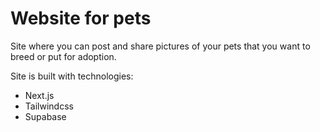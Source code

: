 # Website for pets

Site where you can post and share pictures of your pets that you want to breed or put for adoption.

Site is built with technologies:
- Next.js
- Tailwindcss
- Supabase

